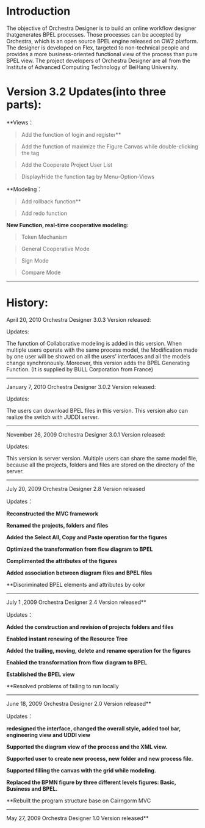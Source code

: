 # Introduction #

The objective of Orchestra Designer is to build an online workflow designer thatgenerates BPEL processes. Those processes can be accepted by Orchestra, which is an open source BPEL engine released on OW2 platform. The designer is developed on Flex, targeted to non-technical people and provides a more business-oriented functional view of the process than pure BPEL view. The project developers of Orchestra Designer are all from the Institute of Advanced Computing Technology of BeiHang University.


# Version 3.2 Updates(into three parts): #

**Views：
> Add the function of login and register**

> Add the function of maximize the Figure Canvas while double-clicking the tag

> Add the Cooperate Project User List

> Display/Hide the function tag by Menu-Option-Views

**Modeling：
> Add rollback function**

> Add redo function

**New Function, real-time cooperative modeling:**

> Token Mechanism

> General Cooperative Mode

> Sign Mode

> Compare Mode


---


# History: #

April 20, 2010 Orchestra Designer 3.0.3 Version released:

Updates:

The function of Collaborative modeling is added in this version. When multiple users operate with the same process model, the Modification made by one user will be showed on all the users’ interfaces and all the models change synchronously. Moreover, this version adds the BPEL Generating Function. (It is supplied by BULL Corporation from France)

---

January 7, 2010 Orchestra Designer 3.0.2 Version released:

Updates:

The users can download BPEL files in this version. This version also can realize the switch with JUDDI server.

---

November 26, 2009 Orchestra Designer 3.0.1 Version released:

Updates:

This version is server version. Multiple users can share the same model file, because all the projects, folders and files are stored on the directory of the server.

---

July 20, 2009 Orchestra Designer 2.8 Version released

Updates：

**Reconstructed the MVC framework**

**Renamed the projects, folders and files**

**Added the Select All, Copy and Paste operation for the figures**

**Optimized the transformation from flow diagram to BPEL**

**Complimented the attributes of the figures**

**Added association between diagram files and BPEL files**

**Discriminated BPEL elements and attributes by color

---

July 1 ,2009 Orchestra Designer 2.4 Version released**

Updates：

**Added the construction and revision of projects folders and files**

**Enabled instant renewing of the Resource Tree**

**Added the trailing, moving, delete and rename operation for the figures**

**Enabled the transformation from flow diagram to BPEL**

**Established the BPEL view**

**Resolved problems of failing to run locally

---

June 18, 2009 Orchestra Designer 2.0 Version released**

Updates：

**redesigned the interface, changed the overall style, added tool bar, engineering view and UDDI view**

**Supported the diagram view of the process and the XML view.**

**Supported user to create new process, new folder and new process file.**

**Supported filling the canvas with the grid while modeling.**

**Replaced the BPMN figure by three different levels figures: Basic, Business and BPEL.**

**Rebuilt the program structure base on Cairngorm MVC

---

May 27, 2009 Orchestra Designer 1.0 Version released**

